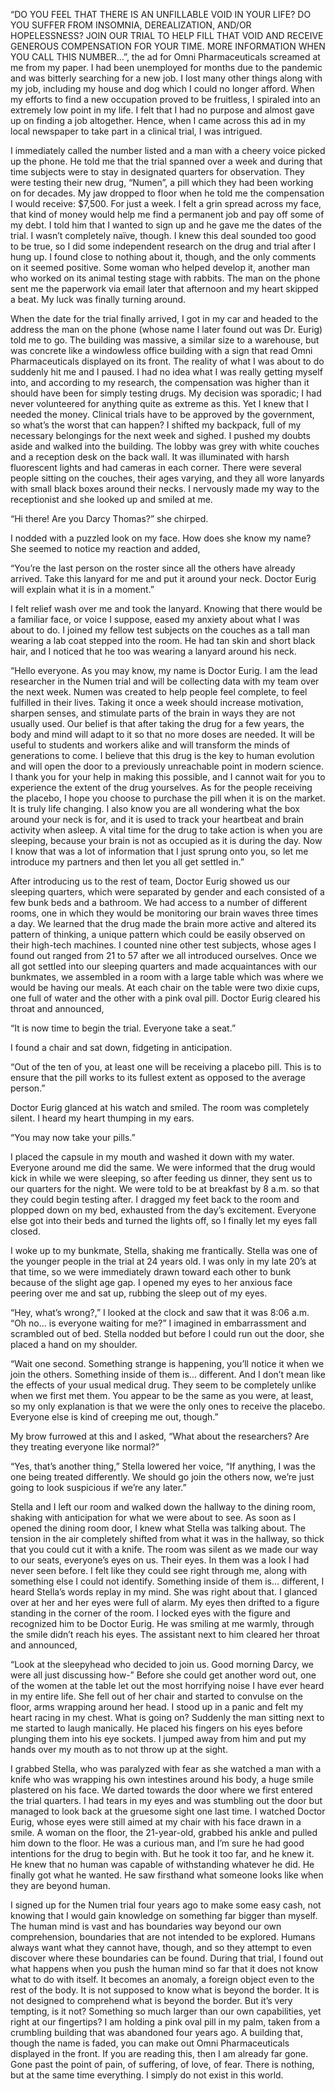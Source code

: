 “DO YOU FEEL THAT THERE IS AN UNFILLABLE VOID IN YOUR LIFE? DO YOU SUFFER FROM INSOMNIA, DEREALIZATION, AND/OR HOPELESSNESS? JOIN OUR TRIAL TO HELP FILL THAT VOID AND RECEIVE GENEROUS COMPENSATION FOR YOUR TIME. MORE INFORMATION WHEN YOU CALL THIS NUMBER...”, the ad for Omni Pharmaceuticals screamed at me from my paper. I had been unemployed for months due to the pandemic and was bitterly searching for a new job. I lost many other things along with my job, including my house and dog which I could no longer afford. When my efforts to find a new occupation proved to be fruitless, I spiraled into an extremely low point in my life. I felt that I had no purpose and almost gave up on finding a job altogether. Hence, when I came across this ad in my local newspaper to take part in a clinical trial, I was intrigued.

I immediately called the number listed and a man with a cheery voice picked up the phone. He told me that the trial spanned over a week and during that time subjects were to stay in designated quarters for observation. They were testing their new drug, “Numen”, a pill which they had been working on for decades. My jaw dropped to floor when he told me the compensation I would receive: $7,500. For just a week. I felt a grin spread across my face, that kind of money would help me find a permanent job and pay off some of my debt. I told him that I wanted to sign up and he gave me the dates of the trial. I wasn’t completely naïve, though. I knew this deal sounded too good to be true, so I did some independent research on the drug and trial after I hung up. I found close to nothing about it, though, and the only comments on it seemed positive. Some woman who helped develop it, another man who worked on its animal testing stage with rabbits. The man on the phone sent me the paperwork via email later that afternoon and my heart skipped a beat. My luck was finally turning around.

When the date for the trial finally arrived, I got in my car and headed to the address the man on the phone (whose name I later found out was Dr. Eurig) told me to go. The building was massive, a similar size to a warehouse, but was concrete like a windowless office building with a sign that read Omni Pharmaceuticals displayed on its front. The reality of what I was about to do suddenly hit me and I paused. I had no idea what I was really getting myself into, and according to my research, the compensation was higher than it should have been for simply testing drugs. My decision was sporadic; I had never volunteered for anything quite as extreme as this. Yet I knew that I needed the money. Clinical trials have to be approved by the government, so what’s the worst that can happen? I shifted my backpack, full of my necessary belongings for the next week and sighed. I pushed my doubts aside and walked into the building. The lobby was grey with white couches and a reception desk on the back wall. It was illuminated with harsh fluorescent lights and had cameras in each corner. There were several people sitting on the couches, their ages varying, and they all wore lanyards with small black boxes around their necks. I nervously made my way to the receptionist and she looked up and smiled at me.

“Hi there! Are you Darcy Thomas?” she chirped.

I nodded with a puzzled look on my face. How does she know my name? She seemed to notice my reaction and added,

“You’re the last person on the roster since all the others have already arrived. Take this lanyard for me and put it around your neck. Doctor Eurig will explain what it is in a moment.”

I felt relief wash over me and took the lanyard. Knowing that there would be a familiar face, or voice I suppose, eased my anxiety about what I was about to do. I joined my fellow test subjects on the couches as a tall man wearing a lab coat stepped into the room. He had tan skin and short black hair, and I noticed that he too was wearing a lanyard around his neck.

“Hello everyone. As you may know, my name is Doctor Eurig. I am the lead researcher in the Numen trial and will be collecting data with my team over the next week. Numen was created to help people feel complete, to feel fulfilled in their lives. Taking it once a week should increase motivation, sharpen senses, and stimulate parts of the brain in ways they are not usually used. Our belief is that after taking the drug for a few years, the body and mind will adapt to it so that no more doses are needed. It will be useful to students and workers alike and will transform the minds of generations to come. I believe that this drug is the key to human evolution and will open the door to a previously unreachable point in modern science. I thank you for your help in making this possible, and I cannot wait for you to experience the extent of the drug yourselves. As for the people receiving the placebo, I hope you choose to purchase the pill when it is on the market. It is truly life changing. I also know you are all wondering what the box around your neck is for, and it is used to track your heartbeat and brain activity when asleep. A vital time for the drug to take action is when you are sleeping, because your brain is not as occupied as it is during the day. Now I know that was a lot of information that I just sprung onto you, so let me introduce my partners and then let you all get settled in.”

After introducing us to the rest of team, Doctor Eurig showed us our sleeping quarters, which were separated by gender and each consisted of a few bunk beds and a bathroom. We had access to a number of different rooms, one in which they would be monitoring our brain waves three times a day. We learned that the drug made the brain more active and altered its pattern of thinking, a unique pattern which could be easily observed on their high-tech machines. I counted nine other test subjects, whose ages I found out ranged from 21 to 57 after we all introduced ourselves. Once we all got settled into our sleeping quarters and made acquaintances with our bunkmates, we assembled in a room with a large table which was where we would be having our meals. At each chair on the table were two dixie cups, one full of water and the other with a pink oval pill. Doctor Eurig cleared his throat and announced,

“It is now time to begin the trial. Everyone take a seat.”

I found a chair and sat down, fidgeting in anticipation.

“Out of the ten of you, at least one will be receiving a placebo pill. This is to ensure that the pill works to its fullest extent as opposed to the average person.”

Doctor Eurig glanced at his watch and smiled. The room was completely silent. I heard my heart thumping in my ears.

“You may now take your pills.”

I placed the capsule in my mouth and washed it down with my water. Everyone around me did the same. We were informed that the drug would kick in while we were sleeping, so after feeding us dinner, they sent us to our quarters for the night. We were told to be at breakfast by 8 a.m. so that they could begin testing after. I dragged my feet back to the room and plopped down on my bed, exhausted from the day’s excitement. Everyone else got into their beds and turned the lights off, so I finally let my eyes fall closed.

I woke up to my bunkmate, Stella, shaking me frantically. Stella was one of the younger people in the trial at 24 years old. I was only in my late 20’s at that time, so we were immediately drawn toward each other to bunk because of the slight age gap. I opened my eyes to her anxious face peering over me and sat up, rubbing the sleep out of my eyes.

“Hey, what’s wrong?,” I looked at the clock and saw that it was 8:06 a.m. “Oh no... is everyone waiting for me?” I imagined in embarrassment and scrambled out of bed. Stella nodded but before I could run out the door, she placed a hand on my shoulder.

“Wait one second. Something strange is happening, you’ll notice it when we join the others. Something inside of them is... different. And I don’t mean like the effects of your usual medical drug. They seem to be completely unlike when we first met them. You appear to be the same as you were, at least, so my only explanation is that we were the only ones to receive the placebo. Everyone else is kind of creeping me out, though.”

My brow furrowed at this and I asked, “What about the researchers? Are they treating everyone like normal?”

“Yes, that’s another thing,” Stella lowered her voice, “If anything, I was the one being treated differently. We should go join the others now, we’re just going to look suspicious if we’re any later.”

Stella and I left our room and walked down the hallway to the dining room, shaking with anticipation for what we were about to see. As soon as I opened the dining room door, I knew what Stella was talking about. The tension in the air completely shifted from what it was in the hallway, so thick that you could cut it with a knife. The room was silent as we made our way to our seats, everyone’s eyes on us. Their eyes. In them was a look I had never seen before. I felt like they could see right through me, along with something else I could not identify. Something inside of them is... different, I heard Stella’s words replay in my mind. She was right about that. I glanced over at her and her eyes were full of alarm. My eyes then drifted to a figure standing in the corner of the room. I locked eyes with the figure and recognized him to be Doctor Eurig. He was smiling at me warmly, through the smile didn’t reach his eyes. The assistant next to him cleared her throat and announced,

“Look at the sleepyhead who decided to join us. Good morning Darcy, we were all just discussing how-” Before she could get another word out, one of the women at the table let out the most horrifying noise I have ever heard in my entire life. She fell out of her chair and started to convulse on the floor, arms wrapping around her head. I stood up in a panic and felt my heart racing in my chest. What is going on? Suddenly the man sitting next to me started to laugh manically. He placed his fingers on his eyes before plunging them into his eye sockets. I jumped away from him and put my hands over my mouth as to not throw up at the sight.

I grabbed Stella, who was paralyzed with fear as she watched a man with a knife who was wrapping his own intestines around his body, a huge smile plastered on his face. We darted towards the door where we first entered the trial quarters. I had tears in my eyes and was stumbling out the door but managed to look back at the gruesome sight one last time. I watched Doctor Eurig, whose eyes were still aimed at my chair with his face drawn in a smile. A woman on the floor, the 21-year-old, grabbed his ankle and pulled him down to the floor. He was a curious man, and I’m sure he had good intentions for the drug to begin with. But he took it too far, and he knew it. He knew that no human was capable of withstanding whatever he did. He finally got what he wanted. He saw firsthand what someone looks like when they are beyond human.

I signed up for the Numen trial four years ago to make some easy cash, not knowing that I would gain knowledge on something far bigger than myself. The human mind is vast and has boundaries way beyond our own comprehension, boundaries that are not intended to be explored. Humans always want what they cannot have, though, and so they attempt to even discover where these boundaries can be found. During that trial, I found out what happens when you push the human mind so far that it does not know what to do with itself. It becomes an anomaly, a foreign object even to the rest of the body. It is not supposed to know what is beyond the border. It is not designed to comprehend what is beyond the border. But it’s very tempting, is it not? Something so much larger than our own capabilities, yet right at our fingertips? I am holding a pink oval pill in my palm, taken from a crumbling building that was abandoned four years ago. A building that, though the name is faded, you can make out Omni Pharmaceuticals displayed in the front. If you are reading this, then I am already far gone. Gone past the point of pain, of suffering, of love, of fear. There is nothing, but at the same time everything. I simply do not exist in this world.